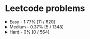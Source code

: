 # Leetcode problems
<details>
	<summary>Easy - 1.77% [11 / 620]</summary>

1. [1. Two Sum](https://leetcode.com/problems/two-sum) ([Go](two-sum/main.go))
2. [13. Roman to Integer](https://leetcode.com/problems/roman-to-integer) ([Go](roman-to-integer/main.go))
3. [14. Longest Common Prefix](https://leetcode.com/problems/longest-common-prefix) ([Go](longest-common-prefix/main.go))
4. [35. Search Insert Position](https://leetcode.com/problems/search-insert-position) ([Go](search-insert-position/main.go))
5. [278. First Bad Version](https://leetcode.com/problems/first-bad-version) ([Go](first-bad-version/main.go))
6. [283. Move Zeroes](https://leetcode.com/problems/move-zeroes) ([Go](move-zeroes/main.go))
7. [344. Reverse String](https://leetcode.com/problems/reverse-string) ([Go](reverse-string/main.go))
8. [557. Reverse Words in a String III](https://leetcode.com/problems/reverse-words-in-a-string-iii) ([Go](reverse-words-in-a-string-iii/main.go))
9. [792. Binary Search](https://leetcode.com/problems/binary-search) ([Go](binary-search/main.go))
10. [908. Middle of the Linked List](https://leetcode.com/problems/middle-of-the-linked-list) ([Go](middle-of-the-linked-list/main.go))
11. [1019. Squares of a Sorted Array](https://leetcode.com/problems/squares-of-a-sorted-array) ([Go](squares-of-a-sorted-array/main.go))
</details>
<details>
	<summary>Medium - 0.37% [5 / 1348]</summary>

1. [3. Longest Substring Without Repeating Characters](https://leetcode.com/problems/longest-substring-without-repeating-characters) ([Go](longest-substring-without-repeating-characters/main.go))
2. [19. Remove Nth Node From End of List](https://leetcode.com/problems/remove-nth-node-from-end-of-list) ([Go](remove-nth-node-from-end-of-list/main.go))
3. [167. Two Sum II - Input Array Is Sorted](https://leetcode.com/problems/two-sum-ii-input-array-is-sorted) ([Go](two-sum-ii-input-array-is-sorted/main.go))
4. [189. Rotate Array](https://leetcode.com/problems/rotate-array) ([Go](rotate-array/main.go))
5. [1554. Minimum Time to Collect All Apples in a Tree](https://leetcode.com/problems/minimum-time-to-collect-all-apples-in-a-tree) ([Go](minimum-time-to-collect-all-apples-in-a-tree/main.go))
</details>
<details>
	<summary>Hard - 0% [0 / 564]</summary>

</details>